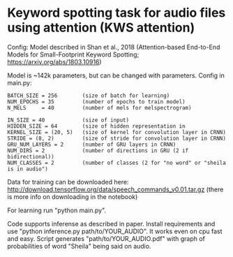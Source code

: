 # Keyword spotting task for audio files using attention (KWS attention)

Config:
Model described in Shan et al., 2018 (Attention-based End-to-End Models for Small-Footprint Keyword Spotting; https://arxiv.org/abs/1803.10916)

Model is ~142k parameters, but can be changed with parameters. 
Config in main.py:
    
    BATCH_SIZE = 256        (size of batch for learning)
    NUM_EPOCHS = 35         (number of epochs to train model)
    N_MELS     = 40         (number of mels for melspectrogram)

    IN_SIZE = 40            (size of input)
    HIDDEN_SIZE = 64        (size of hidden representation in 
    KERNEL_SIZE = (20, 5)   (size of kernel for convolution layer in CRNN)
    STRIDE = (8, 2)         (size of stride for convolution layer in CRNN)
    GRU_NUM_LAYERS = 2      (number of GRU layers in CRNN)
    NUM_DIRS = 2            (number of directions in GRU (2 if bidirectional))
    NUM_CLASSES = 2         (number of classes (2 for "no word" or "sheila is in audio")

Data for training can be downloaded here:
http://download.tensorflow.org/data/speech_commands_v0.01.tar.gz
(there is more info on downloading in the notebook)

For learning run "python main.py".

Code supports inferense as described in paper. Install requirements and use "python inference.py path/to/YOUR_AUDIO". It works even on cpu fast and easy. 
Script generates "path/to/YOUR_AUDIO.pdf" with graph of probabilities of word "Sheila" being said on audio.  
